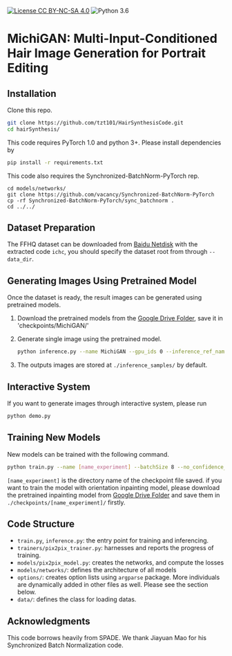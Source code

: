 [![License CC BY-NC-SA 4.0](https://img.shields.io/badge/license-CC4.0-blue.svg)](https://raw.githubusercontent.com/nvlabs/SPADE/master/LICENSE.md)
![Python 3.6](https://img.shields.io/badge/python-3.6-green.svg)

# MichiGAN: Multi-Input-Conditioned Hair Image Generation for Portrait Editing


## Installation

Clone this repo.
```bash
git clone https://github.com/tzt101/HairSynthesisCode.git
cd hairSynthesis/
```

This code requires PyTorch 1.0 and python 3+. Please install dependencies by
```bash
pip install -r requirements.txt
```

This code also requires the Synchronized-BatchNorm-PyTorch rep.
```
cd models/networks/
git clone https://github.com/vacancy/Synchronized-BatchNorm-PyTorch
cp -rf Synchronized-BatchNorm-PyTorch/sync_batchnorm .
cd ../../
```

## Dataset Preparation

The FFHQ dataset can be downloaded from [Baidu Netdisk](https://pan.baidu.com/s/1jI0EThBSgVRB_bgPype8pg) with the extracted code `ichc`, you should specify the dataset root from through `--data_dir`.

## Generating Images Using Pretrained Model

Once the dataset is ready, the result images can be generated using pretrained models.

1. Download the pretrained models from the [Google Drive Folder](https://drive.google.com/open?id=1Vxilcb82ax1Zlwy9wqHRu5-DCJuZFc_C), save it in 'checkpoints/MichiGAN/'

2. Generate single image using the pretrained model.
    ```bash
    python inference.py --name MichiGAN --gpu_ids 0 --inference_ref_name 67172 --inference_tag_name 67172 --inference_orient_name 67172 --netG spadeb --which_epoch 50 --use_encoder --noise_background --expand_mask_be --expand_th 5 --use_ig --load_size 512 --crop_size 512 --add_feat_zeros --data_dir [path_to_dataset]
    ```
3. The outputs images are stored at `./inference_samples/` by default.

## Interactive System

If you want to generate images through interactive system, please run
```bash
python demo.py
```

## Training New Models

New models can be trained with the following command.

```bash
python train.py --name [name_experiment] --batchSize 8 --no_confidence_loss --gpu_ids 0,1,2,3,4,5,6,7 --no_style_loss --no_rgb_loss --no_content_loss --use_encoder --wide_edge 2 --no_background_loss --noise_background --random_expand_mask --use_ig --load_size 568 --crop_size 512 --data_dir [pah_to_dataset] ----checkpoints_dir ./checkpoints
```
`[name_experiment]` is the directory name of the checkpoint file saved. if you want to train the model with orientation inpainting model, please download the pretrained inpainting model from [Google Drive Folder](https://drive.google.com/open?id=1Vxilcb82ax1Zlwy9wqHRu5-DCJuZFc_C) and save them in `./checkpoints/[name_experiment]/` firstly.


## Code Structure

- `train.py`, `inference.py`: the entry point for training and inferencing.
- `trainers/pix2pix_trainer.py`: harnesses and reports the progress of training.
- `models/pix2pix_model.py`: creates the networks, and compute the losses
- `models/networks/`: defines the architecture of all models
- `options/`: creates option lists using `argparse` package. More individuals are dynamically added in other files as well. Please see the section below.
- `data/`: defines the class for loading datas.


## Acknowledgments
This code borrows heavily from SPADE. We thank Jiayuan Mao for his Synchronized Batch Normalization code.
